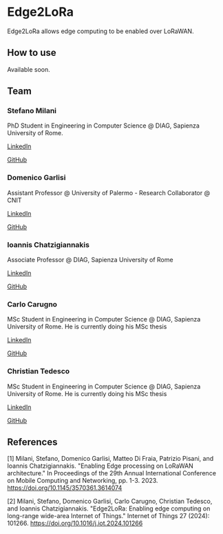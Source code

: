 # Edge2LoRa

Edge2LoRa allows edge computing to be enabled over LoRaWAN.

## How to use

Available soon.

## Team

### Stefano Milani

PhD Student in Engineering in Computer Science @ DIAG, Sapienza University of Rome.

[LinkedIn](https://www.linkedin.com/in/stefano-milani-561044181/)

[GitHub](https://github.com/StefanoMilani)

### Domenico Garlisi

Assistant Professor @ University of Palermo - Research Collaborator @ CNIT

[LinkedIn](https://www.linkedin.com/in/domenicogarlisi/)

[GitHub](https://github.com/domenico-garlisi)

### Ioannis Chatzigiannakis

Associate Professor @ DIAG, Sapienza University of Rome

[LinkedIn](https://www.linkedin.com/in/ichatz/)

[GitHub](https://github.com/ichatz)

### Carlo Carugno

MSc Student in Engineering in Computer Science @ DIAG, Sapienza University of Rome. He is currently doing his MSc thesis

[LinkedIn](https://www.linkedin.com/in/carlo-carugno-b50331142/)

[GitHub](https://github.com/carugno)

### Christian Tedesco

MSc Student in Engineering in Computer Science @ DIAG, Sapienza University of Rome. He is currently doing his MSc thesis

[LinkedIn](https://www.linkedin.com/in/christian-tedesco/)

[GitHub](https://github.com/ChriT99)


## References

[1] Milani, Stefano, Domenico Garlisi, Matteo Di Fraia, Patrizio Pisani, and Ioannis Chatzigiannakis. "Enabling Edge processing on LoRaWAN architecture." In Proceedings of the 29th Annual International Conference on Mobile Computing and Networking, pp. 1-3. 2023. https://doi.org/10.1145/3570361.3614074

[2] Milani, Stefano, Domenico Garlisi, Carlo Carugno, Christian Tedesco, and Ioannis Chatzigiannakis. "Edge2LoRa: Enabling edge computing on long-range wide-area Internet of Things." Internet of Things 27 (2024): 101266. https://doi.org/10.1016/j.iot.2024.101266
